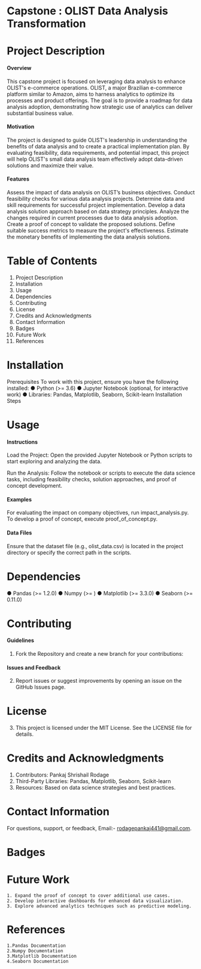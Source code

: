 # Capstone : OLIST Data Analysis Transformation

# Project Description
#### Overview
This capstone project is focused on leveraging data analysis to enhance OLIST's e-commerce operations. OLIST, a major Brazilian e-commerce platform similar to Amazon, aims to harness analytics to optimize its processes and product offerings. The goal is to provide a roadmap for data analysis adoption, demonstrating how strategic use of analytics can deliver substantial business value.

#### Motivation
The project is designed to guide OLIST's leadership in understanding the benefits of data analysis and to create a practical implementation plan. By evaluating feasibility, data requirements, and potential impact, this project will help OLIST's small data analysis team effectively adopt data-driven solutions and maximize their value.

#### Features
Assess the impact of data analysis on OLIST’s business objectives.
Conduct feasibility checks for various data analysis projects.
Determine data and skill requirements for successful project implementation.
Develop a data analysis solution approach based on data strategy principles.
Analyze the changes required in current processes due to data analysis adoption.
Create a proof of concept to validate the proposed solutions.
Define suitable success metrics to measure the project's effectiveness.
Estimate the monetary benefits of implementing the data analysis solutions.

# Table of Contents
1. Project Description 
2. Installation 
3. Usage 
4. Dependencies 
5. Contributing 
6. License 
7. Credits and Acknowledgments 
8. Contact Information 
9. Badges 
10. Future Work 
11. References 

# Installation
Prerequisites
To work with this project, ensure you have the following installed:
● Python (>= 3.6)
● Jupyter Notebook (optional, for interactive work)
● Libraries: Pandas, Matplotlib, Seaborn, Scikit-learn
Installation Steps


# Usage
#### Instructions
Load the Project: Open the provided Jupyter Notebook or Python scripts to start exploring and analyzing the data.

Run the Analysis: Follow the notebook or scripts to execute the data science tasks, including feasibility checks, solution approaches, and proof of concept development.

#### Examples
For evaluating the impact on company objectives, run impact_analysis.py.
To develop a proof of concept, execute proof_of_concept.py.
#### Data Files
Ensure that the dataset file (e.g., olist_data.csv) is located in the project directory or specify the correct path in the scripts.

# Dependencies
● Pandas (>= 1.2.0)
● Numpy (>= )
● Matplotlib (>= 3.3.0)
● Seaborn (>= 0.11.0)

# Contributing
#### Guidelines
1. Fork the Repository and create a new branch for your contributions:

#### Issues and Feedback
2. Report issues or suggest improvements by opening an issue on the GitHub Issues page.

# License
3. This project is licensed under the MIT License. See the LICENSE file for details.

# Credits and Acknowledgments
1. Contributors: Pankaj Shrishail Rodage
2. Third-Party Libraries: Pandas, Matplotlib, Seaborn, Scikit-learn
3. Resources: Based on data science strategies and best practices.

# Contact Information
For questions, support, or feedback,  Email:- rodagepankaj441@gmail.com.

# Badges

# Future Work
    1. Expand the proof of concept to cover additional use cases.
    2. Develop interactive dashboards for enhanced data visualization.
    3. Explore advanced analytics techniques such as predictive modeling.
# References
    1.Pandas Documentation
    2.Numpy Documentation
    3.Matplotlib Documentation
    4.Seaborn Documentation
